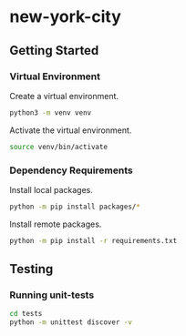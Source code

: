 # new-york-city

## Getting Started

### Virtual Environment
Create a virtual environment.

```bash
python3 -m venv venv
```
Activate the virtual environment.
```bash
source venv/bin/activate
```

### Dependency Requirements

Install local packages.
```bash
python -m pip install packages/*
```
Install remote packages.
```bash
python -m pip install -r requirements.txt
```

## Testing
### Running unit-tests

```bash
cd tests
python -m unittest discover -v
```

